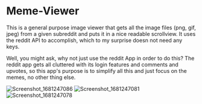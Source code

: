 # Meme-Viewer


This is a general purpose image viewer that gets all the image files (png, gif, jpeg) from a given subreddit and puts it in a nice readable scrollview. It
uses the reddit API to accomplish, which to my surprise doesn not need any keys.

Well, you might ask, why not just use the reddit App in order to do this? The reddit app gets all cluttered with its login features and comments and upvotes,
so this app's purpose is to simplify all this and just focus on the memes, no other thing else.


![Screenshot_1681247086](https://user-images.githubusercontent.com/23559160/231287944-d795a60c-8ba1-4392-bf83-3be6aa7bf0e4.png)
![Screenshot_1681247081](https://user-images.githubusercontent.com/23559160/231287962-cb9ec205-3567-4fcc-bf74-dbf23af31dbe.png)
![Screenshot_1681247078](https://user-images.githubusercontent.com/23559160/231287973-1e0adf93-88e4-4ff7-8a39-a92b771720b2.png)
